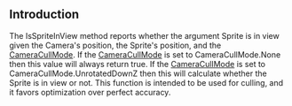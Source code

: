 ## Introduction

The IsSpriteInView method reports whether the argument Sprite is in view given the Camera's position, the Sprite's position, and the [CameraCullMode](/frb/docs/index.php?title=FlatRedBall.Camera.CameraCullMode.md "FlatRedBall.Camera.CameraCullMode"). If the [CameraCullMode](/frb/docs/index.php?title=FlatRedBall.Camera.CameraCullMode.md "FlatRedBall.Camera.CameraCullMode") is set to CameraCullMode.None then this value will always return true. If the [CameraCullMode](/frb/docs/index.php?title=FlatRedBall.Camera.CameraCullMode.md "FlatRedBall.Camera.CameraCullMode") is set to CameraCullMode.UnrotatedDownZ then this will calculate whether the Sprite is in view or not. This function is intended to be used for culling, and it favors optimization over perfect accuracy.
